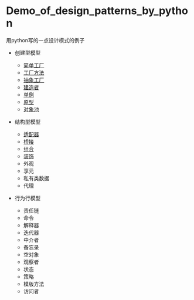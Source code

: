 # Demo_of_design_patterns_by_python
用python写的一点设计模式的例子

* 创建型模型
    * [简单工厂](/simple_factory/README.md)
    * [工厂方法](/factory_method/Readme.md)
    * [抽象工厂](/abstract_factory/Readme.md)
    * [建造者](/builder_pattern/Readme.md)
    * [单例](/singleton_pattern/Readme.md)
    * [原型](/prototype_pattern/Readme.md)
    * [对象池](/object_pool_pattern/Readme.md)
    
* 结构型模型
    * [适配器](/adapter_pattern/Readme.md)
    * [桥接](/bridge_pattern/Readme.md)
    * [组合](/composite_pattern/Readme.md)
    * [装饰](/decorator_pattern/Readme.md)
    * 外观
    * 享元
    * 私有类数据
    * 代理
    
* 行为行模型
    * 责任链
    * 命令
    * 解释器
    * 迭代器
    * 中介者
    * 备忘录
    * 空对象
    * 观察者
    * 状态
    * 策略
    * 模版方法
    * 访问者
